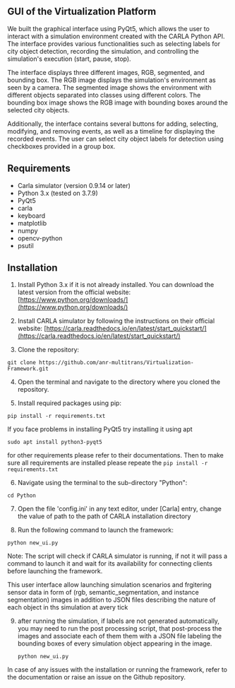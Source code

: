 ## GUI of the Virtualization Platform 
We built the graphical interface using PyQt5, which allows the user to interact with a simulation environment created with the CARLA Python API. The interface provides various functionalities such as selecting labels for city object detection, recording the simulation, and controlling the simulation's execution (start, pause, stop).

The interface displays three different images, RGB, segmented, and bounding box. The RGB image displays the simulation's environment as seen by a camera. The segmented image shows the environment with different objects separated into classes using different colors. The bounding box image shows the RGB image with bounding boxes around the selected city objects.

Additionally, the interface contains several buttons for adding, selecting, modifying, and removing events, as well as a timeline for displaying the recorded events. The user can select city object labels for detection using checkboxes provided in a group box.

## Requirements

-   Carla simulator (version 0.9.14 or later)
-   Python 3.x (tested on 3.7.9)
-   PyQt5
-   carla
-   keyboard
-   matplotlib
-   numpy
-   opencv-python
-   psutil


## Installation

1.  Install Python 3.x if it is not already installed. You can download the latest version from the official website: [https://www.python.org/downloads/](https://www.python.org/downloads/)
    
2.  Install CARLA simulator by following the instructions on their official website: [https://carla.readthedocs.io/en/latest/start_quickstart/](https://carla.readthedocs.io/en/latest/start_quickstart/)

3.  Clone the repository:

`git clone https://github.com/anr-multitrans/Virtualization-Framework.git` 

4.  Open the terminal and navigate to the directory where you cloned the repository.

5.  Install required packages using pip:
    
``pip install -r requirements.txt`` 

   If you face problems in installing PyQt5 try installing it using apt

   ``sudo apt install python3-pyqt5`` 
  
  for other requirements please refer to their documentations.
  Then to make sure all requirements are installed please repeate the ``pip install -r requirements.txt`` 

6.  Navigate using the terminal to the sub-directory "Python":

`` cd Python ``

7.  Open the file 'config.ini' in any text editor, under [Carla] entry, change the value of path to the path of CARLA installation directory 
    
8.  Run the following command to launch the framework:

`python new_ui.py` 

Note: The script will check if CARLA simulator is running, if not it will pass a command to launch it and wait for its availability for connecting clients before launching the framework.

This user interface allow launching simulation scenarios and frgitering sensor data in form of (rgb, semantic_segmentation, and instance segmentation) images in addition to JSON files describing the nature of each object in ths simulation at avery tick

9. after running the simulation, if labels are not generated automatically, you may need to run the post processing script, that post-process the images and associate each of them them with a JSON file labeling the bounding boxes of every simulation object appearing in the image.

    `python new_ui.py` 


In case of any issues with the installation or running the framework, refer to the documentation or raise an issue on the Github repository.
